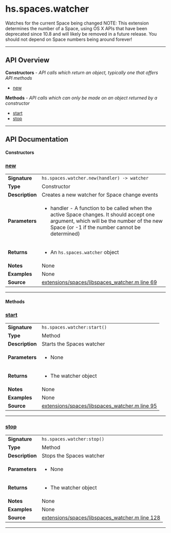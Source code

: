 # hs.spaces.watcher

Watches for the current Space being changed
NOTE: This extension determines the number of a Space, using OS X APIs that have been deprecated since 10.8 and will likely be removed in a future release. You should not depend on Space numbers being around forever!

---

## API Overview
**Constructors** - _API calls which return an object, typically one that offers API methods_
 * [new](#new)

**Methods** - _API calls which can only be made on an object returned by a constructor_
 * [start](#start)
 * [stop](#stop)


---

## API Documentation

#### Constructors


### [new](#new)

|                                             |                                                                                     |
| --------------------------------------------|-------------------------------------------------------------------------------------|
| **Signature**                               | `hs.spaces.watcher.new(handler) -> watcher`                                                                    |
| **Type**                                    | Constructor                                                                     |
| **Description**                             | Creates a new watcher for Space change events                                                                     |
| **Parameters**                              | <ul><li>handler - A function to be called when the active Space changes. It should accept one argument, which will be the number of the new Space (or -1 if the number cannot be determined)</li></ul> |
| **Returns**                                 | <ul><li>An `hs.spaces.watcher` object</li></ul>          |
| **Notes**                                   | None |
| **Examples**                                | None |
| **Source**                                  | [extensions/spaces/libspaces_watcher.m line 69](https://github.com/CommandPost/CommandPost-App/blob/master/extensions/spaces/libspaces_watcher.m#L69) |

---

#### Methods


### [start](#start)

|                                             |                                                                                     |
| --------------------------------------------|-------------------------------------------------------------------------------------|
| **Signature**                               | `hs.spaces.watcher:start()`                                                                    |
| **Type**                                    | Method                                                                     |
| **Description**                             | Starts the Spaces watcher                                                                     |
| **Parameters**                              | <ul><li>None</li></ul> |
| **Returns**                                 | <ul><li>The watcher object</li></ul>          |
| **Notes**                                   | None |
| **Examples**                                | None |
| **Source**                                  | [extensions/spaces/libspaces_watcher.m line 95](https://github.com/CommandPost/CommandPost-App/blob/master/extensions/spaces/libspaces_watcher.m#L95) |

---


### [stop](#stop)

|                                             |                                                                                     |
| --------------------------------------------|-------------------------------------------------------------------------------------|
| **Signature**                               | `hs.spaces.watcher:stop()`                                                                    |
| **Type**                                    | Method                                                                     |
| **Description**                             | Stops the Spaces watcher                                                                     |
| **Parameters**                              | <ul><li>None</li></ul> |
| **Returns**                                 | <ul><li>The watcher object</li></ul>          |
| **Notes**                                   | None |
| **Examples**                                | None |
| **Source**                                  | [extensions/spaces/libspaces_watcher.m line 128](https://github.com/CommandPost/CommandPost-App/blob/master/extensions/spaces/libspaces_watcher.m#L128) |

---

